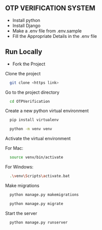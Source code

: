 
OTP VERIFICATION SYSTEM
------------------------------

- Install python
- Install Django
- Make a .env file from .env.sample
- Fill the Appropriate Details in the .env file

## Run Locally

- Fork the Project

Clone the project

```bash
  git clone <https link>
```

Go to the project directory

```bash
  cd OTPVerification
```

Create a new python virtual environment

```bash
  pip install virtualenv
```

```bash
  python -m venv venv
```

Activate the virtual environment

For Mac:

```bash
  source venv/bin/activate
```

For Windows:

```bash
  .\venv\Scripts\activate.bat
```

Make migrations

```bash
  python manage.py makemigrations
```

```bash
  python manage.py migrate
```

Start the server

```bash
  python manage.py runserver
```
